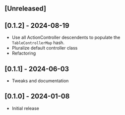## [Unreleased]

## [0.1.2] - 2024-08-19

- Use all ActionController descendents to populate the `TableControllerMap` hash.
- Pluralize default controller class
- Refactoring

## [0.1.1] - 2024-06-03

- Tweaks and documentation

## [0.1.0] - 2024-01-08

- Initial release
